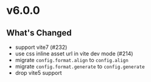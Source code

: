 # v6.0.0

## What's Changed

- support vite7 (#232)
- use css inline asset url in vite dev mode (#214)
- migrate `config.format.align` to `config.align`
- migrate `config.format.generate` to `config.generate`
- drop vite5 support
